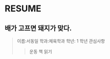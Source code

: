 RESUME
======
배가 고프면 돼지가 맞다.
-----------------------
> 이름:서동일
> 학과:체육학과
> 학년: 1 학년
>관심사항
>>운동
>>책 읽기
